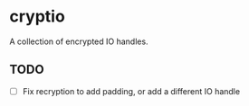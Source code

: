 # cryptio

A collection of encrypted IO handles.

## TODO

- [ ] Fix recryption to add padding, or add a different IO handle
